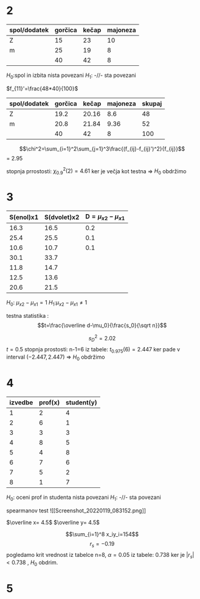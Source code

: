 # 2
| spol/dodatek | gorčica | kečap | majoneza |
| ------------ | ------- | ----- | -------- |
| Z            | 15      | 23    | 10       |
| m            | 25      | 19    | 8        |
|              | 40      | 42    | 8        | 

$H_0:$spol in izbita nista povezani
$H_1:$ -//- sta povezani

$f_{11}'=\frac{48*40}{100}$

| spol/dodatek | gorčica | kečap | majoneza | skupaj |
| ------------ | ------- | ----- | -------- | ------ |
| Z            | 19.2    | 20.16 | 8.6      | 48     |
| m            | 20.8    | 21.84 | 9.36     | 52     |
|              | 40      | 42    | 8        | 100    | 

$$\chi^2=\sum_{i=1}^2\sum_{j=1}^3\frac{(f_{ij}-f_{ij}')^2}{f_{ij}}$$
= 2.95

stopnja prrostosti:
$\chi_{0.9}^2(2)=4.61$
ker je večja kot testna => $H_0$ obdržimo

# 3
| S(enol)x1 | S(dvolet)x2 | D$=\mu_{x2}-\mu_{x1}$ |
| --------- | ----------- | --------------------- |
| 16.3      | 16.5        | 0.2                   |
| 25.4      | 25.5        | 0.1                   |
| 10.6      | 10.7        | 0.1                   |
| 30.1      | 33.7        |                       |
| 11.8      | 14.7        |                       |
| 12.5      | 13.6        |                       |
| 20.6      | 21.5        |                       |

$H_0:$ $\mu_{x2}-\mu_{x1}=1$
$H_1:$$\mu_{x2}-\mu_{x1}\ne1$


testna statistika :
$$t=\frac{\overline d-\mu_0}{\frac{s_0}{\sqrt n}}$$

$$s_D^2=2.02$$
$t=0.5$
stopnja prostosti: n-1=6
iz tabele:
$t_{0.975}(6)=2.447$
ker pade v interval $(-2.447,2.447)$ => $H_{0}$ obdržimo

# 4

| izvedbe | prof(x) | student(y) | 
| ------- | ------- | ---------- |
| 1       | 2       | 4          |
| 2       | 6       | 1          |
| 3       | 3       | 3          |
| 4       | 8       | 5          |
| 5       | 4       | 8          |
| 6       | 7       | 6          |
| 7       | 5       | 2          |
| 8       | 1       | 7          |

$H_{0}:$ oceni prof in studenta nista povezani
$H_1:$ -//- sta povezani

spearmanov test
![[Screenshot_20220119_083152.png]]

$\overline x= 4.5$
$\overline y= 4.5$

$$\sum_{i=1}^8 x_iy_i=154$$
$$r_s=-0.19$$
pogledamo krit vrednost iz tabelce
n=8, $\alpha=0.05$ 
iz tabele: 0.738
ker je $|r_s|<0.738$ , $H_{0}$ obdrim.

# 5







